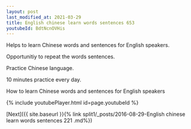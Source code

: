 ```yaml
---
layout: post
last_modified_at: 2021-03-29
title: English chinese learn words sentences 653 
youtubeId: BdtNcnOVHis
---
```

 
 
Helps to learn Chinese words and sentences for English speakers.

Opportunitiy to repeat the words sentences. 

Practice Chinese language. 
 
10 minutes practice every day. 
 
How to learn Chinese words and sentences for English speakers 
 
{% include youtubePlayer.html id=page.youtubeId %}
 
 
[Next]({{ site.baseurl }}{% link  split1/_posts/2016-08-29-English chinese learn words sentences 221 .md%})
 
